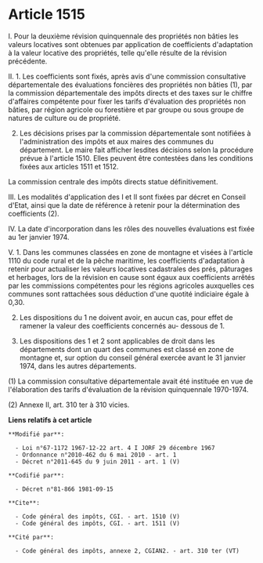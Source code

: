 # Article 1515

I. Pour la deuxième révision quinquennale des propriétés non bâties les valeurs locatives sont obtenues par application de
coefficients d'adaptation à la valeur locative des propriétés, telle qu'elle résulte de la révision précédente. 

II. 1. Les coefficients sont fixés, après avis d'une commission consultative départementale des évaluations foncières des
propriétés non bâties (1), par la commission départementale des impôts directs et des taxes sur le chiffre d'affaires
compétente pour fixer les tarifs d'évaluation des propriétés non bâties, par région agricole ou forestière et par groupe ou
sous groupe de natures de culture ou de propriété. 

2. Les décisions prises par la commission départementale sont notifiées à l'administration des impôts et aux maires des
communes du département. Le maire fait afficher lesdites décisions selon la procédure prévue à l'article 1510. Elles peuvent
être contestées dans les conditions fixées aux articles 1511 et 1512. 

La commission centrale des impôts directs statue définitivement. 

III. Les modalités d'application des I et II sont fixées par décret en Conseil d'Etat, ainsi que la date de référence à
retenir pour la détermination des coefficients (2). 

IV. La date d'incorporation dans les rôles des nouvelles évaluations est fixée au 1er janvier 1974. 

V. 1. Dans les communes classées en zone de montagne et visées à l'article 1110 du code rural et de la pêche maritime, les
coefficients d'adaptation à retenir pour actualiser les valeurs locatives cadastrales des prés, pâturages et herbages, lors
de la révision en cause sont égaux aux coefficients arrêtés par les commissions compétentes pour les régions agricoles
auxquelles ces communes sont rattachées sous déduction d'une quotité indiciaire égale à 0,30.

2. Les dispositions du 1 ne doivent avoir, en aucun cas, pour effet de ramener la valeur des coefficients concernés au-
dessous de 1.

3. Les dispositions des 1 et 2 sont applicables de droit dans les départements dont un quart des communes est classé en zone
de montagne et, sur option du conseil général exercée avant le 31 janvier 1974, dans les autres départements. 

(1) La commission consultative départementale avait été instituée en vue de l'élaboration des tarifs d'évaluation de la
révision quinquennale 1970-1974. 

(2) Annexe II, art. 310 ter à 310 vicies.

**Liens relatifs à cet article**

	**Modifié par**:

	  - Loi n°67-1172 1967-12-22 art. 4 I JORF 29 décembre 1967
	  - Ordonnance n°2010-462 du 6 mai 2010 - art. 1
	  - Décret n°2011-645 du 9 juin 2011 - art. 1 (V)

	**Codifié par**:

	  - Décret n°81-866 1981-09-15

	**Cite**:

	  - Code général des impôts, CGI. - art. 1510 (V)
	  - Code général des impôts, CGI. - art. 1511 (V)

	**Cité par**:

	  - Code général des impôts, annexe 2, CGIAN2. - art. 310 ter (VT)

